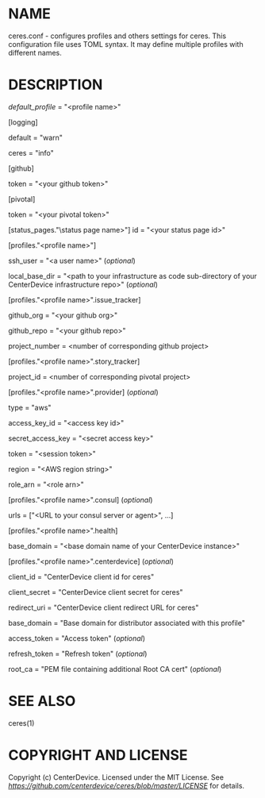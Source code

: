 # NAME

ceres.conf - configures profiles and others settings for ceres. This configuration file uses TOML syntax. It may define multiple profiles with different names.

# DESCRIPTION

*default_profile* = "\<profile name\>"

[logging]

default = "warn"

ceres = "info"

[github]

token = "\<your github token\>"

[pivotal]

token = "\<your pivotal token\>"

[status_pages."\status page name\>"]
id = "\<your status page id\>"

[profiles."\<profile name\>"]

ssh_user = "\<a user name\>" (*optional*)

local_base_dir = "\<path to your infrastructure as code sub-directory of your CenterDevice infrastructure repo\>" (*optional*)

[profiles."\<profile name\>".issue_tracker]

github_org = "\<your github org\>"

github_repo = "\<your github repo\>"

project_number = \<number of corresponding github project\>

[profiles."\<profile name\>".story_tracker]

project_id = \<number of corresponding pivotal project\>

[profiles."\<profile name\>".provider] (*optional*)

type = "aws"

access_key_id = "\<access key id\>"

secret_access_key = "\<secret access key\>"

token = "\<session token\>"

region = "\<AWS region string\>"

role_arn = "\<role arn\>"

[profiles."\<profile name\>".consul] (*optional*)

urls = ["\<URL to your consul server or agent\>", ...]

[profiles."\<profile name\>".health]

base_domain = "\<base domain name of your CenterDevice instance\>"

[profiles."\<profile name\>".centerdevice] (*optional*)

client_id = \"CenterDevice client id for ceres\"

client_secret = \"CenterDevice client secret for ceres\"

redirect_uri = \"CenterDevice client redirect URL for ceres\"

base_domain = \"Base domain for distributor associated with this profile\"

access_token = \"Access token\" (*optional*)

refresh_token = \"Refresh token\" (*optional*)

root_ca = \"PEM file containing additional Root CA cert\" (*optional*)

# SEE ALSO
  ceres(1)

# COPYRIGHT AND LICENSE

Copyright (c) CenterDevice. Licensed under the MIT License. See *https://github.com/centerdevice/ceres/blob/master/LICENSE* for details.

